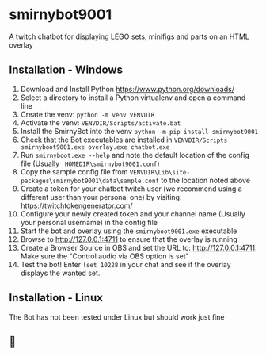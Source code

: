 # smirnybot9001
A twitch chatbot for displaying LEGO sets, minifigs and parts on an HTML overlay

## Installation - Windows

1. Download and Install Python https://www.python.org/downloads/
2. Select a directory to install a Python virtualenv and open a command line
3. Create the venv: `python -m venv VENVDIR`
4. Activate the venv: `VENVDIR/Scripts/activate.bat`
5. Install the SmirnyBot into the venv `python -m pip install smirnybot9001`
6. Check that the Bot executables are installed in `VENVDIR/Scripts  smirnyboot9001.exe overlay.exe chatbot.exe`
7. Run `smirnyboot.exe --help` and note the default location of the config file (Usually ` HOMEDIR\smirnybot9001.conf`)
8. Copy the sample config file from `VENVDIR\Lib\site-packages\smirnybot9001\data\sample.conf` to the location noted above
9. Create a token for your chatbot twitch user (we recommend using a different user than your personal one) by visiting: https://twitchtokengenerator.com/
10. Configure your newly created token and your channel name (Usually your personal username) in the config file
11. Start the bot and overlay using the `smirnyboot9001.exe` executable
12. Browse to http://127.0.0.1:4711 to ensure that the overlay is running
13. Create a Browser Source in OBS and set the URL to: http://127.0.0.1:4711. Make sure the "Control audio via OBS option is set"
14. Test the bot! Enter `!set 10228` in your chat and see if the overlay displays the wanted set.



## Installation - Linux

The Bot has not been tested under Linux but should work just fine



## ‍☠

